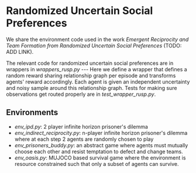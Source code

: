 # Randomized Uncertain Social Preferences
We share the environment code used in the work *Emergent Reciprocity and Team Formation from Randomized Uncertain Social Preferences* (TODO: ADD LINK).

The relevant code for randomized uncertain social preferences are in wrappers in *wrappers_rusp.py* --- Here we define a wrapper that defines a random reward sharing relationship graph per episode and transforms agents' reward accordingly. Each agent is given an independent uncertainty and noisy sample around this relationship graph. Tests for making sure observations get routed properly are in *test_wrapper_rusp.py*.

## Environments
 * *env_ipd.py*: 2 player infinite horizon prisoner's dilemma
 * *env_indirect_reciprocity.py*: n-player infinite horizon prisoner's dilemma where at each step 2 agents are randomly chosen to play
 * *env_prisoners_buddy.py*: an abstract game where agents must mutually choose each other and resist temptation to defect and change teams.
 * *env_oasis.py*: MUJOCO based survival game where the environment is resource constrained such that only a subset of agents can survive.